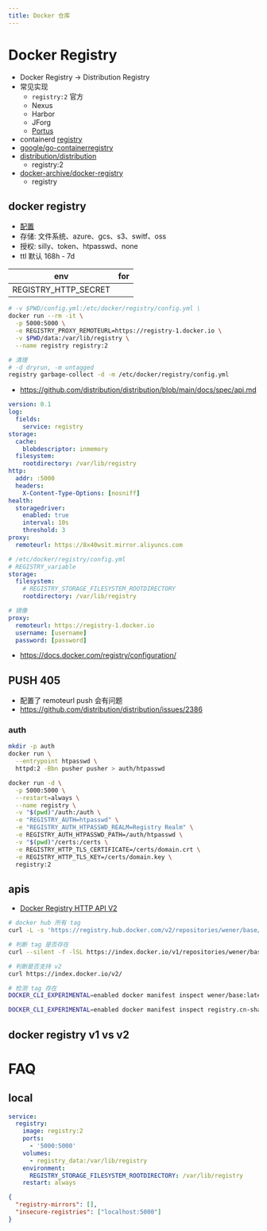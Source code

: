 ```yaml
---
title: Docker 仓库
---
```


# Docker Registry

- Docker Registry -> Distribution Registry
- 常见实现
  - `registry:2` 官方
  - Nexus
  - Harbor
  - JForg
  - [Portus](https://github.com/SUSE/Portus)
- containerd [registry](https://github.com/containerd/cri/blob/master/docs/registry.md)
- [google/go-containerregistry](https://github.com/google/go-containerregistry)
- [distribution/distribution](https://github.com/distribution/distribution)
  - registry:2
- [docker-archive/docker-registry](https://github.com/docker-archive/docker-registry)
  - registry

## docker registry

- [配置](https://distribution.github.io/distribution/about/configuration/)
- 存储: 文件系统、azure、gcs、s3、switf、oss
- 授权: silly、token、htpasswd、none
- ttl 默认 168h - 7d

| env                  | for |
| -------------------- | --- |
| REGISTRY_HTTP_SECRET |


```bash
# -v $PWD/config.yml:/etc/docker/registry/config.yml \
docker run --rm -it \
  -p 5000:5000 \
  -e REGISTRY_PROXY_REMOTEURL=https://registry-1.docker.io \
  -v $PWD/data:/var/lib/registry \
  --name registry registry:2
```

```bash
# 清理
# -d dryrun, -m untagged
registry garbage-collect -d -m /etc/docker/registry/config.yml
```

- https://github.com/distribution/distribution/blob/main/docs/spec/api.md

```yaml
version: 0.1
log:
  fields:
    service: registry
storage:
  cache:
    blobdescriptor: inmemory
  filesystem:
    rootdirectory: /var/lib/registry
http:
  addr: :5000
  headers:
    X-Content-Type-Options: [nosniff]
health:
  storagedriver:
    enabled: true
    interval: 10s
    threshold: 3
proxy:
  remoteurl: https://8x40wsit.mirror.aliyuncs.com
```

```yaml
# /etc/docker/registry/config.yml
# REGISTRY_variable
storage:
  filesystem:
    # REGISTRY_STORAGE_FILESYSTEM_ROOTDIRECTORY
    rootdirectory: /var/lib/registry

# 镜像
proxy:
  remoteurl: https://registry-1.docker.io
  username: [username]
  password: [password]
```

- https://docs.docker.com/registry/configuration/

## PUSH 405

- 配置了 remoteurl push 会有问题
- https://github.com/distribution/distribution/issues/2386

### auth

```bash
mkdir -p auth
docker run \
  --entrypoint htpasswd \
  httpd:2 -Bbn pusher pusher > auth/htpasswd

docker run -d \
  -p 5000:5000 \
  --restart=always \
  --name registry \
  -v "$(pwd)"/auth:/auth \
  -e "REGISTRY_AUTH=htpasswd" \
  -e "REGISTRY_AUTH_HTPASSWD_REALM=Registry Realm" \
  -e REGISTRY_AUTH_HTPASSWD_PATH=/auth/htpasswd \
  -v "$(pwd)"/certs:/certs \
  -e REGISTRY_HTTP_TLS_CERTIFICATE=/certs/domain.crt \
  -e REGISTRY_HTTP_TLS_KEY=/certs/domain.key \
  registry:2
```

## apis

- [Docker Registry HTTP API V2](https://docs.docker.com/registry/spec/api)

```bash
# docker hub 所有 tag
curl -L -s 'https://registry.hub.docker.com/v2/repositories/wener/base/tags?page_size=1024' | jq '."results"[].name'

# 判断 tag 是否存在
curl --silent -f -lSL https://index.docker.io/v1/repositories/wener/base/tags/latest > /dev/null

# 判断是否支持 v2
curl https://index.docker.io/v2/

# 检测 tag 存在
DOCKER_CLI_EXPERIMENTAL=enabled docker manifest inspect wener/base:latest

DOCKER_CLI_EXPERIMENTAL=enabled docker manifest inspect registry.cn-shanghai.aliyuncs.com/gcr-sync/cadvisor_cadvisor:v0.36.0
```

## docker registry v1 vs v2

# FAQ

## local

```yaml
service:
  registry:
    image: registry:2
    ports:
      - '5000:5000'
    volumes:
      - registry_data:/var/lib/registry
    environment:
      REGISTRY_STORAGE_FILESYSTEM_ROOTDIRECTORY: /var/lib/registry
    restart: always
```

```json
{
  "registry-mirrors": [],
  "insecure-registries": ["localhost:5000"]
}
```
